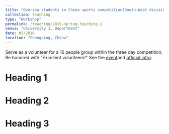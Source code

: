```yaml
---
title: "Oversea students in China sports competition(South-West division) Volunteer"
collection: teaching
type: "Workshop"
permalink: /teaching/2015-spring-teaching-1
venue: "University 1, Department"
date: 05/2016 
location: "Chongqing, China"
---
```


Serve as a volunteer for a 16 people group within the three day competition. Be honored with "Excellent volunteers!" See the [event](https://baike.baidu.com/item/%E7%95%99%E5%8A%A8%E4%B8%AD%E5%9B%BD/5522332)and [official intro](http://www.moe.gov.cn/jyb_xwfb/xw_fbh/moe_2069/xwfbh_2017n/xwfb_170301/170301_sfcl/201703/t20170301_297671.html).

Heading 1
======

Heading 2
======

Heading 3
======
